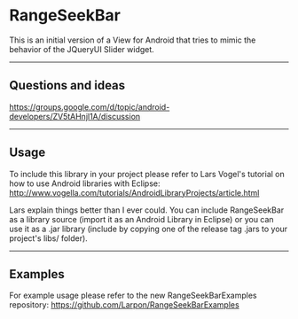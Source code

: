 # RangeSeekBar

This is an initial version of a View for Android that tries to mimic the behavior of the JQueryUI Slider widget.

---
## Questions and ideas

https://groups.google.com/d/topic/android-developers/ZV5tAHnjl1A/discussion

---
## Usage
To include this library in your project please refer to Lars Vogel's tutorial on how to use Android libraries with Eclipse:
http://www.vogella.com/tutorials/AndroidLibraryProjects/article.html

Lars explain things better than I ever could. You can include RangeSeekBar as a library source (import it as an Android Library in Eclipse) or you can use it as a .jar library (include by copying one of the release tag .jars to your project's libs/ folder).

---
## Examples

For example usage please refer to the new RangeSeekBarExamples repository:
https://github.com/Larpon/RangeSeekBarExamples
